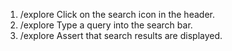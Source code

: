 1. /explore Click on the search icon in the header.
2. /explore Type a query into the search bar.
3. /explore Assert that search results are displayed.